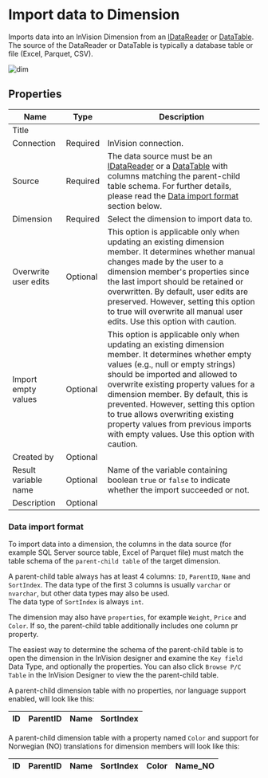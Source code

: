 # Import data to Dimension

Imports data into an InVision Dimension from an [IDataReader](https://learn.microsoft.com/en-us/dotnet/api/system.data.idatareader) or [DataTable](https://learn.microsoft.com/en-us/dotnet/api/system.data.datatable). The source of the DataReader or DataTable is typically a database table or file (Excel, Parquet, CSV).

![dim](https://profitbasedocs.blob.core.windows.net/flowimages/import-data-to-dim.png)

## Properties

<!-- prettier-ignore -->
| Name                 | Type     | Description                                            |
| -------------------- | -------- | ------------------------------------------------------ |
| Title                |          |                                                        |
| Connection           | Required | InVision connection.                                   |
| Source               | Required | The data source must be an [IDataReader](https://learn.microsoft.com/en-us/dotnet/api/system.data.idatareader) or a [DataTable](https://learn.microsoft.com/en-us/dotnet/api/system.data.datatable) with columns matching the parent-child table schema. For further details, please read the [Data import format](#data-import-format) section below. |
| Dimension            | Required | Select the dimension to import data to.                |
| Overwrite user edits | Optional | This option is applicable only when updating an existing dimension member. It determines whether manual changes made by the user to a dimension member's properties since the last import should be retained or overwritten. By default, user edits are preserved. However, setting this option to true will overwrite all manual user edits. Use this option with caution.   |
| Import empty values  | Optional | This option is applicable only when updating an existing dimension member. It determines whether empty values (e.g., null or empty strings) should be imported and allowed to overwrite existing property values for a dimension member. By default, this is prevented. However, setting this option to true allows overwriting existing property values from previous imports with empty values. Use this option with caution.  |
| Created by           | Optional |                                                        |
| Result variable name | Optional | Name of the variable containing boolean `true` or `false` to indicate whether the import succeeded or not. |
| Description          | Optional |                                                        |

### Data import format

To import data into a dimension, the columns in the data source (for example SQL Server source table, Excel of Parquet file) must match the table schema of the `parent-child table` of the target dimension.

A parent-child table always has at least 4 columns: `ID`, `ParentID`, `Name` and `SortIndex`. The data type of the first 3 columns is usually `varchar` or `nvarchar`, but other data types may also be used.  
The data type of `SortIndex` is always `int`.

The dimension may also have `properties`, for example `Weight`, `Price` and `Color`. If so, the parent-child table additionally includes one column pr property.

The easiest way to determine the schema of the parent-child table is to open the dimension in the InVision designer and examine the `Key field` Data Type, and optionally the properties. You can also click `Browse P/C Table` in the InVision Designer to view the the parent-child table.

A parent-child dimension table with no properties, nor language support enabled, will look like this:

| ID  | ParentID | Name | SortIndex |
| --- | -------- | ---- | --------- |

A parent-child dimension table with a property named `Color` and support for Norwegian (NO) translations for dimension members will look like this:

| ID  | ParentID | Name | SortIndex | Color | Name_NO |
| --- | -------- | ---- | --------- | ----- | ------- |
